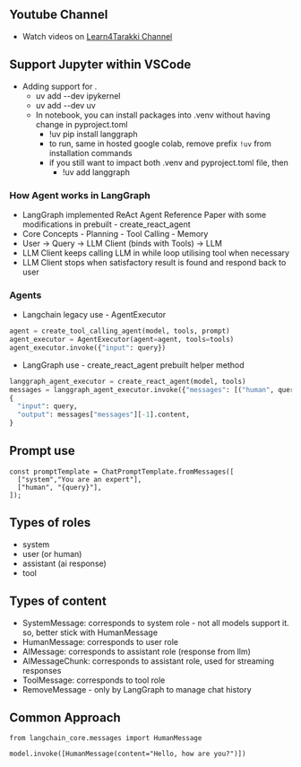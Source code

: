 ## Youtube Channel
- Watch videos on [Learn4Tarakki Channel](https://www.youtube.com/channel/UCO251AKqx8iSssbN66eECLA)

## Support Jupyter within VSCode
- Adding support for .
  - uv add --dev ipykernel
  - uv add --dev uv
  - In notebook, you can install packages into .venv without having change in pyproject.toml 
    - !uv pip install langgraph   
    - to run, same in hosted google colab, remove prefix `!uv` from installation commands
    - if you still want to impact both .venv and pyproject.toml file, then
      - !uv add langgraph

### How Agent works in LangGraph
  - LangGraph implemented ReAct Agent Reference Paper with some modifications in prebuilt - create_react_agent
   - Core Concepts
    - Planning
    - Tool Calling
    - Memory
   - User -> Query -> LLM Client (binds with Tools) -> LLM 
   - LLM Client keeps calling LLM in while loop utilising tool when necessary 
   - LLM Client stops when satisfactory result is found and respond back to user

### Agents 
 - Langchain legacy use - AgentExecutor 
  ```python 
  agent = create_tool_calling_agent(model, tools, prompt)
  agent_executor = AgentExecutor(agent=agent, tools=tools)  
  agent_executor.invoke({"input": query})
  ```
 - LangGraph use - create_react_agent prebuilt helper method 
  ```python
  langgraph_agent_executor = create_react_agent(model, tools)
  messages = langgraph_agent_executor.invoke({"messages": [("human", query)]})
  {
    "input": query,
    "output": messages["messages"][-1].content,
  }
  ```

## Prompt use 
```
const promptTemplate = ChatPromptTemplate.fromMessages([
  ["system","You are an expert"],
  ["human", "{query}"],
]);

```
## Types of roles 
- system
- user (or human)
- assistant (ai response)
- tool 

## Types of content 
- SystemMessage: corresponds to system role - not all models support it. so, better stick with HumanMessage 
- HumanMessage: corresponds to user role
- AIMessage: corresponds to assistant role (response from llm)
- AIMessageChunk: corresponds to assistant role, used for streaming responses
- ToolMessage: corresponds to tool role
- RemoveMessage - only by LangGraph to manage chat history

## Common Approach
```
from langchain_core.messages import HumanMessage

model.invoke([HumanMessage(content="Hello, how are you?")])
```